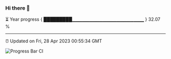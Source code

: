 ### Hi there 👋

⏳ Year progress { █████████▁▁▁▁▁▁▁▁▁▁▁▁▁▁▁▁▁▁▁▁▁ } 32.07 %

---

⏰ Updated on Fri, 28 Apr 2023 00:55:34 GMT

![Progress Bar CI](https://github.com/liununu/liununu/workflows/Progress%20Bar%20CI/badge.svg)
